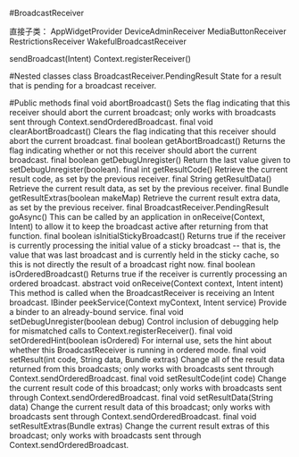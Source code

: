 #BroadcastReceiver

直接子类：
AppWidgetProvider
DeviceAdminReceiver
MediaButtonReceiver
RestrictionsReceiver
WakefulBroadcastReceiver

sendBroadcast(Intent)
Context.registerReceiver()

#Nested classes
	class	BroadcastReceiver.PendingResult
	State for a result that is pending for a broadcast receiver. 

#Public methods
	final void	abortBroadcast()
	Sets the flag indicating that this receiver should abort the current broadcast; only works with broadcasts sent through Context.sendOrderedBroadcast.
	final void	clearAbortBroadcast()
	Clears the flag indicating that this receiver should abort the current broadcast.
	final boolean	getAbortBroadcast()
	Returns the flag indicating whether or not this receiver should abort the current broadcast.
	final boolean	getDebugUnregister()
	Return the last value given to setDebugUnregister(boolean).
	final int	getResultCode()
	Retrieve the current result code, as set by the previous receiver.
	final String	getResultData()
	Retrieve the current result data, as set by the previous receiver.
	final Bundle	getResultExtras(boolean makeMap)
	Retrieve the current result extra data, as set by the previous receiver.
	final BroadcastReceiver.PendingResult	goAsync()
	This can be called by an application in onReceive(Context, Intent) to allow it to keep the broadcast active after returning from that function.
	final boolean	isInitialStickyBroadcast()
	Returns true if the receiver is currently processing the initial value of a sticky broadcast -- that is, the value that was last broadcast and is currently held in the sticky cache, so this is not directly the result of a broadcast right now.
	final boolean	isOrderedBroadcast()
	Returns true if the receiver is currently processing an ordered broadcast.
	abstract void	onReceive(Context context, Intent intent)
	This method is called when the BroadcastReceiver is receiving an Intent broadcast.
	IBinder	peekService(Context myContext, Intent service)
	Provide a binder to an already-bound service.
	final void	setDebugUnregister(boolean debug)
	Control inclusion of debugging help for mismatched calls to Context.registerReceiver().
	final void	setOrderedHint(boolean isOrdered)
	For internal use, sets the hint about whether this BroadcastReceiver is running in ordered mode.
	final void	setResult(int code, String data, Bundle extras)
	Change all of the result data returned from this broadcasts; only works with broadcasts sent through Context.sendOrderedBroadcast.
	final void	setResultCode(int code)
	Change the current result code of this broadcast; only works with broadcasts sent through Context.sendOrderedBroadcast.
	final void	setResultData(String data)
	Change the current result data of this broadcast; only works with broadcasts sent through Context.sendOrderedBroadcast.
	final void	setResultExtras(Bundle extras)
	Change the current result extras of this broadcast; only works with broadcasts sent through Context.sendOrderedBroadcast.